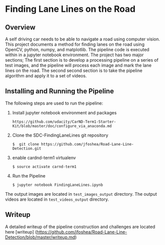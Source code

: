 # Finding Lane Lines on the Road 

## Overview
A self driving car needs to be able to navigate a road using computer vision.  This project documents a method for finding lanes on the road using OpenCV, python, numpy, and matplotlib. The pipeline code is executed within in a jupyter notebook environment. The project has two major sections; The first section is to develop a processing pipeline on a series of test images, and the pipeline will process each image and mark the lane lines on the road. The second second section is to take the pipeline algorithm and apply it to a set of videos.

## Installing and Running the Pipeline
The following steps are used to run the pipeline:
1. Install jupyter notebook environment and packages
    ```
    https://github.com/udacity/CarND-Term1-Starter-Kit/blob/master/doc/configure_via_anaconda.md
    ```
2. Clone the SDC-FindingLaneLines git repository
    ```  
    $  git clone https://github.com/jfoshea/Road-Lane-Line-Detection.git
    ```

3. enable cardnd-term1 virtualenv
    ```
    $ source activate carnd-term1
    ```
4. Run the Pipeline 
    ```
    $ jupyter notebook FindingLaneLines.ipynb
    ```

The output images are located in `test_images_output` directory.
The output videos are located in `test_videos_output` directory.

## Writeup 
A detailed writeup of the pipeline construction and challenges are located here [writeup] (https://github.com/jfoshea/Road-Lane-Line-Detection/blob/master/writeup.md)

